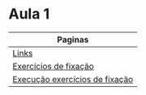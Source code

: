 # Aula 1

| Paginas                                                         |
| --------------------------------------------------------------- |
| [Links](./links_aula.md)                                        |
| [Exercícios de fixação](./exercicios.MD)                        |
| [Execução exercícios de fixação](./execucao_exercicios_aula.md) |
